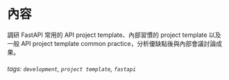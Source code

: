 # 內容

調研 FastAPI 常用的 API project template、內部習慣的 project template 以及一般 API project template common practice，分析優缺點後與內部會議討論成果。

###### tags: `development`, `project template`, `fastapi`